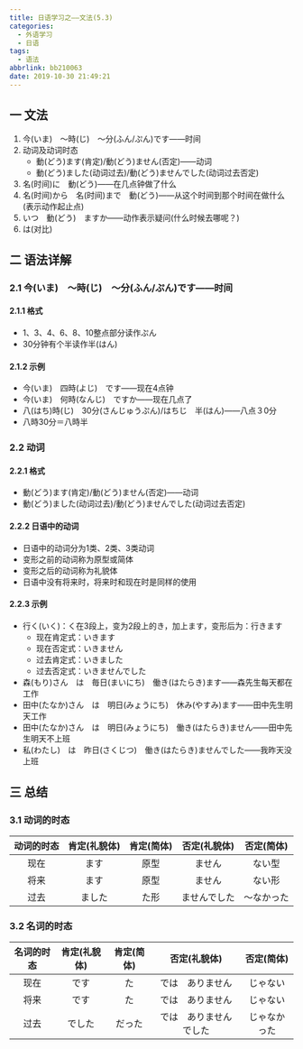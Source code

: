 ```yaml
---
title: 日语学习之——文法(5.3)
categories:
  - 外语学习
  - 日语
tags:
  - 语法
abbrlink: bb210063
date: 2019-10-30 21:49:21
---
```


## 一 文法

1. 今(いま)　～時(じ)　～分(ふん/ぷん)です——时间
2. 动词及动词时态
   - 動(どう)ます(肯定)/動(どう)ません(否定)——动词
   - 動(どう)ました(动词过去)/動(どう)ませんでした(动词过去否定)
3. 名(时间)に　動(どう)——在几点钟做了什么
4. 名(时间)から　名(时间)まで　動(どう)——从这个时间到那个时间在做什么(表示动作起止点)
5. いつ　動(どう)　ますか——动作表示疑问(什么时候去哪呢？)
6. は(对比)

<!--more-->

## 二 语法详解

### 2.1 今(いま)　～時(じ)　～分(ふん/ぷん)です——时间

#### 2.1.1 格式

* 1、3、4、6、8、10整点部分读作ぷん
* 30分钟有个半读作半(はん)

#### 2.1.2 示例

* 今(いま)　四時(よじ)　です——现在4点钟
* 今(いま)　何時(なんじ)　ですか——现在几点了
* 八(はち)時(じ)　30分(さんじゅうぷん)/はちじ　半(はん)——八点３0分
* 八時30分＝八時半

### 2.2 动词

#### 2.2.1 格式

- 動(どう)ます(肯定)/動(どう)ません(否定)——动词
- 動(どう)ました(动词过去)/動(どう)ませんでした(动词过去否定)

#### 2.2.2 日语中的动词

* 日语中的动词分为1类、2类、3类动词
* 变形之前的动词称为原型或简体
* 变形之后的动词称为礼貌体
* 日语中没有将来时，将来时和现在时是同样的使用

#### 2.2.3 示例

* 行く(いく)：く在3段上，变为2段上的き，加上ます，变形后为：行きます
    * 现在肯定式：いきます
    * 现在否定式：いきません
    * 过去肯定式：いきました
    * 过去否定式：いきませんでした
* 森(もり)さん　は　毎日(まいにち)　働き(はたらき)ます——森先生每天都在工作
* 田中(たなか)さん　は　明日(みょうにち)　休み(やすみ)ます——田中先生明天工作
* 田中(たなか)さん　は　明日(みょうにち)　働き(はたらき)ません——田中先生明天不上班
* 私(わたし)　は　昨日(さくじつ)　働き(はたらき)ませんでした——我昨天没上班

## 三 总结
### 3.1 动词的时态
| 动词的时态 | 肯定(礼貌体) | 肯定(简体) | 否定(礼貌体) | 否定(简体) |
| :--------: | :----------: | :--------: | :----------: | :--------: |
|    现在    |     ます     |    原型    |    ません    |   ない型   |
|    将来    |     ます     |    原型    |    ません    |   ない形   |
|    过去    |    ました    |    た形    | ませんでした | ～なかった |

### 3.2 名词的时态

| 名词的时态 | 肯定(礼貌体) | 肯定(简体) |      否定(礼貌体)      |  否定(简体)  |
| :--------: | :----------: | :--------: | :--------------------: | :----------: |
|    现在    |     です     |     た     |    では　ありません    |   じゃない   |
|    将来    |     です     |     た     |    では　ありません    |   じゃない   |
|    过去    |    でした    |   だった   | では　ありませんでした | じゃなかった |

